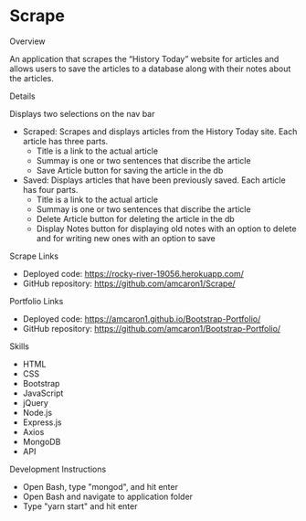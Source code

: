 # Scrape

Overview

An application that scrapes the “History Today” website for articles and allows users to save the articles to a database along with their notes about the articles.

Details

Displays two selections on the nav bar
- Scraped: Scrapes and displays articles from the History Today site.  Each article has three parts.
  - Title is a link to the actual article
  - Summay is one or two sentences that discribe the article
  - Save Article button for saving the article in the db
- Saved: Displays articles that have been previously saved.  Each article has four parts.
  - Title is a link to the actual article
  - Summay is one or two sentences that discribe the article
  - Delete Article button for deleting the article in the db
  - Display Notes button for displaying old notes with an option to delete and for writing new ones with an option to save

Scrape Links
- Deployed code: https://rocky-river-19056.herokuapp.com/
- GitHub repository: https://github.com/amcaron1/Scrape/

Portfolio Links
- Deployed code: https://amcaron1.github.io/Bootstrap-Portfolio/
- GitHub repository: https://github.com/amcaron1/Bootstrap-Portfolio/      

Skills
- HTML
- CSS
- Bootstrap
- JavaScript
- jQuery
- Node.js
- Express.js
- Axios
- MongoDB
- API

Development Instructions
- Open Bash, type "mongod", and hit enter
- Open Bash and navigate to application folder
- Type "yarn start" and hit enter
     